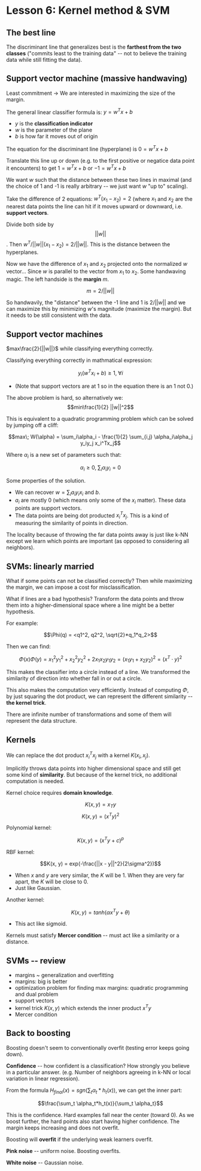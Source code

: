 # Lesson 6: Kernel method & SVM

## The best line

The discriminant line that generalizes best is the **farthest from the two classes** ("commits least to the training data" -- not to believe the training data while still fitting the data).

## Support vector machine (massive handwaving)

Least commitment -> We are interested in maximizing the size of the margin.

The general linear classifier formula is: $y = w^T x + b$

* $y$ is the **classification indicator**
* $w$ is the parameter of the plane
* $b$ is how far it moves out of origin

The equation for the discriminant line (hyperplane) is $0 = w^T x + b$

Translate this line up or down (e.g. to the first positive or negatice  data point it encounters) to get $1 = w^T x + b$ or $-1 = w^T x + b$

We want $w$ such that the distance between these two lines in maximal (and the choice of 1 and -1 is really arbitrary -- we just want $w$ "up to" scaling).

Take the difference of 2 equations: $w^T (x_1 - x_2) = 2$ (where $x_1$ and $x_2$ are the nearest data points the line can hit if it moves upward or downward, i.e. **support vectors**.

Divide both side by $$||w||$$. Then $w^T/||w|| (x_1 - x_2) = 2/||w||$. This is the distance between the hyperplanes.

Now we have the difference of $x_1$ and $x_2$ projected onto the normalized $w$ vector... Since $w$ is parallel to the vector from $x_1$ to $x_2$. Some handwaving magic. The left handside is the **margin** $m$.

$$m = 2/||w||$$

So handwavily, the "distance" between the -1 line and 1 is $2/||w||$ and we can maximize this by minimizing $w$'s magnitude (maximize the margin). But it needs to be still consistent with the data.

Support vector machines
-----------------------

$max\frac{2}{||w||}$ while classifying everything correctly.

Classifying everything correctly in mathmatical expression:

$$y_i(w^T x_i + b) \geq 1, \;\forall i$$

* (Note that support vectors are at 1 so in the equation there is an 1 not 0.)

The above problem is hard, so alternatively we:
$$min\frac{1}{2} ||w||^2$$

This is equivalent to a quadratic programming problem which can be solved by jumping off a cliff:

$$max\; W(\alpha) = \sum_i\alpha_i - \frac{1}{2} \sum_{i,j}
\alpha_i\alpha_j y_iy_j x_i^Tx_j$$

Where $\alpha_i$ is a new set of parameters such that:

$$\alpha_i \geq 0, \; \sum_i \alpha_i y_i = 0$$

Some properties of the solution.

* We can recover $w = \sum_i a_i y_i x_i$ and $b$.
* $a_i$ are mostly 0 (which means only some of the $x_i$ matter). These data points are support vectors.
* The data points are being dot producted $x_i^Tx_j$. This is a kind of measuring the similarity of points in direction.

The locality because of throwing the far data points away is just like k-NN except we learn which points are important (as opposed to considering all neighbors).

SVMs: linearly married
----------------------

What if some points can not be classified correctly? Then while maximizing the margin, we can impose a cost for misclassification.

What if lines are a bad hypothesis? Transform the data points and throw them into a higher-dimensional space where a line might be a better hypothesis.

For example:

$$\Phi(q) = <q1^2, q2^2, \sqrt{2}*q_1*q_2>$$

Then we can find:

$$\Phi(x)\Phi(y) = x_1^2y_1^2 + x_2^2y_2^2 + 2x_1x_2y_1y_2 = (x_1y_1 + x_2y_2)^2 = (x^T\cdot y)^2$$

This makes the classifier into a circle instead of a line. We transformed the similarity of direction into whether fall in or out a circle.

This also makes the computation very efficiently. Instead of computing $\Phi$, by just squaring the dot product, we can represent the different similarity -- **the kernel trick**.

There are infinite number of transformations and some of them will represent the data structure.

Kernels
-------

We can replace the dot product $x_i^Tx_j$ with a kernel $K(x_i, x_j)$.

Implicitly throws data points into higher dimensional space and still get some kind of **similarity**. But because of the kernel trick, no additional computation is needed.

Kernel choice requires **domain knowledge**.

$$K(x,y) = x_Ty$$
$$K(x,y) = (x^Ty)^2$$

Polynomial kernel:

$$K(x, y) = (x^T y + c)^p$$

RBF kernel:

$$K(x, y) = exp(-\frac{||x - y||^2}{2\sigma^2})$$

* When $x$ and $y$ are very similar, the $K$ will be 1. When they are very far apart, the $K$ will be close to 0.
* Just like Gaussian.

Another kernel:

$$K(x,y) = tanh(\alpha x^Ty + \theta)$$

* This act like sigmoid.

Kernels must satisfy **Mercer condition** -- must act like a similarity or a distance.

SVMs -- review
--------------

* margins ~ generalization and overfitting
* margins: big is better
* optimization problem for finding max margins: quadratic programming and dual problem
* support vectors
* kernel trick $K(x,y)$ which extends the inner product $x^Ty$
* Mercer condition

Back to boosting
----------------

Boosting doesn't seem to conventionally overfit (testing error keeps going down).

**Confidence** -- how confident is a classification? How strongly you believe in a particular answer. (e.g. Number of neighbors agreeing in k-NN or local variation in linear regression).

From the formula $H_{final}(x) = sgn(\sum_t \alpha_t*h_t(x))$, we can get the inner part:

$$\frac{\sum_t \alpha_t*h_t(x)}{\sum_t \alpha_t}$$

This is the confidence. Hard examples fall near the center (toward 0). As we boost further, the hard points also start having higher confidence. The margin keeps increasing and does not overfit.

Boosting will **overfit** if the underlying weak learners overfit.

**Pink noise** -- uniform noise. Boosting overfits.

**White noise** -- Gaussian noise.

